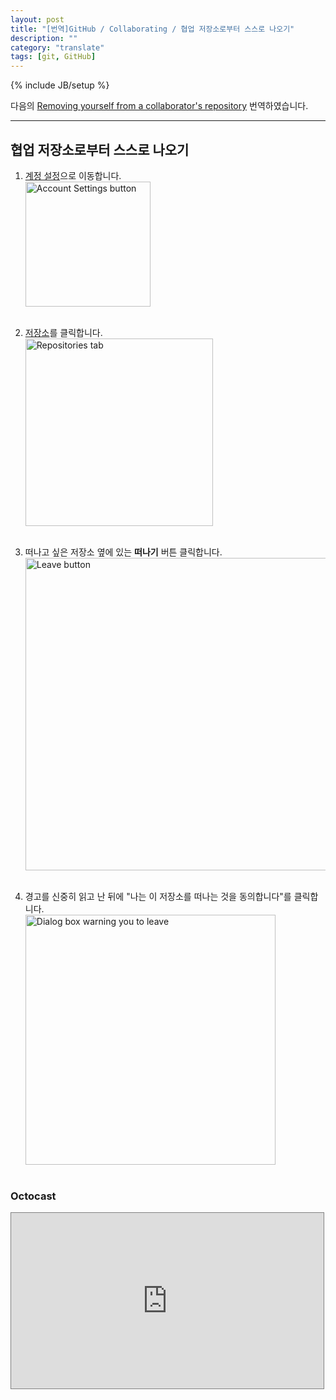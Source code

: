 ```yaml
---
layout: post
title: "[번역]GitHub / Collaborating / 협업 저장소로부터 스스로 나오기"
description: ""
category: "translate"
tags: [git, GitHub]
---
```

{% include JB/setup %}

다음의 [Removing yourself from a collaborator's repository](https://help.github.com/articles/removing-yourself-from-a-collaborator-s-repository) 번역하였습니다.

---

## 협업 저장소로부터 스스로 나오기

1. [계정 설정](https://github.com/settings)으로 이동합니다.<br/><img src="https://github-images.s3.amazonaws.com/help/userbar-account-settings.png" alt="Account Settings button" style="width: 200px;"/><br/><br/>

2. [저장소](https://github.com/settings/repositories)를 클릭합니다.<br/><img src="https://github-images.s3.amazonaws.com/help/settings-sidebar-repositories.png" alt="Repositories tab" style="width: 300px;"/><br/><br/>

3. 떠나고 싶은 저장소 옆에 있는 **떠나기** 버튼 클릭합니다.<br/><img src="https://github-images.s3.amazonaws.com/help/repo-leave.png" alt="Leave button" style="width:500px;"/><br/><br/>

4. 경고를 신중히 읽고 난 뒤에 "나는 이 저장소를 떠나는 것을 동의합니다"를 클릭합니다.<br/><img src="https://github-images.s3.amazonaws.com/help/repo-leave-confirmation.png" alt="Dialog box warning you to leave" style="width: 400px;"/><br/><br/>

### Octocast

<iframe src="http://player.vimeo.com/video/51849246" width="500" height="281" style="border: 1px solid grey;" webkitallowfullscreen="" mozallowfullscreen="" allowfullscreen=""></iframe>